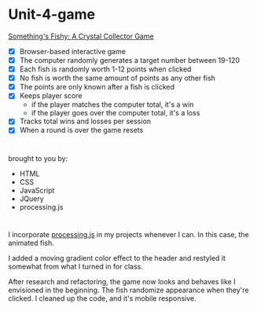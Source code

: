 # Unit-4-game

[Something's Fishy: A Crystal Collector Game](https://rkaseman.github.io/unit-04-game-crystal-collector/)

- [x] Browser-based interactive game
- [x] The computer randomly generates a target number between 19-120
- [x] Each fish is randomly worth 1-12 points when clicked
- [x] No fish is worth the same amount of points as any other fish
- [x] The points are only known after a fish is clicked
- [x] Keeps player score
  - if the player matches the computer total, it's a win
  - if the player goes over the computer total, it's a loss
- [x] Tracks total wins and losses per session
- [x] When a round is over the game resets
#
brought to you by:

- HTML
- CSS
- JavaScript
- JQuery
- processing.js
#
I incorporate [processing.js](http://processingjs.org/) in my projects whenever I can. In this case, the animated fish.

I added a moving gradient color effect to the header and restyled it somewhat from what I turned in for class.

After research and refactoring, the game now looks and behaves like I envisioned in the beginning. The fish randomize appearance when they're clicked. I cleaned up the code, and it's mobile responsive.